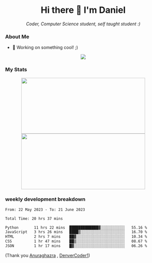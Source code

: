 <h1 align="center">Hi there 👋 I'm Daniel</h1>

<p align="center"><em>Coder, Computer Science student, self taught student :)</em></p>

### About Me

- 📝 Working on something cool! ;)

<div align="center">
<img src="https://github-readme-stats.vercel.app/api/top-langs/?username=dtisoy&layout=compact&theme=tokyonight&hide_border=true&card_width=450" />
</div>

### My Stats

<div align="center"> 
  <img height="180em" src="https://github-readme-stats.vercel.app/api?username=dtisoy&show_icons=true&hide_border=true&count_private=true&include_all_commits=true&theme=prussian&hide_stars=false" width = 400 />
   <img height="180em" src = "https://github-readme-streak-stats.herokuapp.com?user=dtisoy&theme=prussian&hide_border=true" width = 400>
</div>


[//]: <> (<img src="https://github-readme-stats.vercel.app/api/wakatime?username=dtisoy&theme=tokyonight&hide_border=true&card_width=450" /> )

### weekly development breakdown
<!--START_SECTION:waka-->

```txt
From: 22 May 2023 - To: 21 June 2023

Total Time: 20 hrs 37 mins

Python       11 hrs 22 mins  █████████████▓░░░░░░░░░░░   55.16 %
JavaScript   3 hrs 26 mins   ████▒░░░░░░░░░░░░░░░░░░░░   16.70 %
HTML         2 hrs 7 mins    ██▓░░░░░░░░░░░░░░░░░░░░░░   10.34 %
CSS          1 hr 47 mins    ██▒░░░░░░░░░░░░░░░░░░░░░░   08.67 %
JSON         1 hr 17 mins    █▓░░░░░░░░░░░░░░░░░░░░░░░   06.26 %
```

<!--END_SECTION:waka-->
(Thank you <a target="_blank" href="https://github.com/anuraghazra/github-readme-stats">Anuraghazra</a> , <a target="_blank" href="https://github.com/DenverCoder1/github-readme-streak-stats">DenverCoder1</a>)
